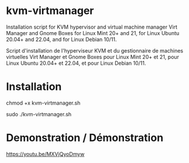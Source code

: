 # kvm-virtmanager
Installation script for KVM hypervisor and virtual machine manager Virt Manager and Gnome Boxes for Linux Mint 20+ and 21, for Linux Ubuntu 20.04+ and 22.04, and for Linux Debian 10/11.

Script d'installation de l'hyperviseur KVM et du gestionnaire de machines virtuelles Virt Manager et Gnome Boxes pour Linux Mint 20+ et 21, pour Linux Ubuntu 20.04+ et 22.04, et pour Linux Debian 10/11.

# Installation
chmod +x kvm-virtmanager.sh

sudo ./kvm-virtmanager.sh

# Demonstration / Démonstration

https://youtu.be/MXVjQyoDmyw

